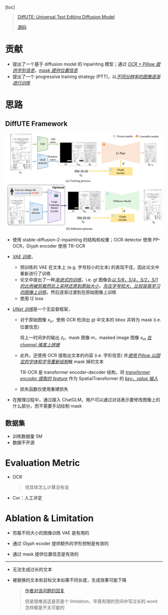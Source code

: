 [toc]

> [DiffUTE: Universal Text Editing Diffusion Model](https://arxiv.org/abs/2305.10825)
>
> [源码](https://github.com/chenhaoxing/DiffUTE)

# 贡献

- 提出了一个基于 diffusion model 的 inpainting 模型；通过 <u>*OCR + Pillow 提供字形信息*</u>，<u>*mask 提供位置信息*</u>
- 提出了一个 progressive training strategy (PTT)，以<u>*不同分辨率的图像逐渐进行训练*</u>





# 思路

## DiffUTE Framework

<img src="assets/image-20250203103001829.png" alt="image-20250203103001829" style="zoom: 60%;" />

- 使用 stable-diffusion-2-inpainting 的结构和权重；OCR detector 使用 PP-OCR，Glyph encoder 使用 TR-OCR

- <u>*VAE 训练*</u>，

  - 预训练的 VAE 在文本上 (e.g. 字号较小的文本) 的表现不佳，因此论文中重新进行了训练
  - 论文中提出了一种<u>*渐进式的训练*</u>，i.e. gt 图像会<u>*以 S/8，S/4，S/2，S/1 的比例被剪裁然后上采样还原到原始大小*</u>，<u>*先在字号较大、比较容易学习的图像上训练*</u>，然后逐渐过渡到在原始图像上训练
  - 使用 l2 loss

- <u>*UNet 训练*</u>是一个无监督框架，

  - 对于原始图像 $x_s$，使用 OCR 检测出 gt 中文本的 bbox 并转为 mask (i.e. 位置信息)

    将上一时间步的输出 $z_t$，mask 图像 $m$，masked image 图像 $x_m$ <u>*在 channel 维度上拼接*</u>

  - 此外，还使用 OCR 提取出文本的内容 (i.e. 字形信息) 并<u>*使用 Pillow 以固定的字体和字号重新绘制*</u>被 mask 掉的文本

    TR-OCR 是 transformer encoder-decoder 结构，将 <u>*transformer encoder 提取的 feature*</u> 作为 SpatialTransformer 的 <u>*key、value 输入*</u>

  - 损失函数仅使用重建损失

- 在推理过程中，通过接入 ChatGLM，用户可以通过对话表示要修改图像上的什么部分，而不需要手动绘制 mask



## 数据集

- 训练数据量 5M
- 数据不开源





# Evaluation Metric

- OCR

  > 但具体怎么计算没有说

- Cor：人工评定





# Ablation & Limitation

- 剪裁不同大小的图像训练 VAE 是有用的

- 通过 Glyph ecoder 提供额外的字形控制是有效的

- 通过 mask 提供位置信息是有效的

---

- 无法生成过长的文本

- 被替换的文本和目标文本如果不同长度，生成效果可能下降

  > [作者对该问题的回复](https://github.com/chenhaoxing/DiffUTE/issues/16)
  >
  > 但是很难说这是否是个 limitation，毕竟有限的空间中写过长的 word 怎样都是不太可能的
